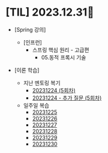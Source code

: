 # [TIL] 2023.12.31📒


* [Spring 강의]
  * [인프런]
    * 스프링 핵심 원리 - 고급편
      * 05.동적 프록시 기술

* [이론 학습]
  * 지난 멘토링 복기
    * [20231224 (5회차)](../Mentoring/20231224.md)
    * [20231224 - 추가 질문 (5회차)](../Mentoring/20231224_추가.md)
  * 일주일 복습
    - [20231225](20231225.md)
    - [20231226](20231226.md)
    - [20231227](20231227.md)
    - [20231228](20231228.md)
    - [20231229](20231229.md)
    - [20231230](20231230.md)
